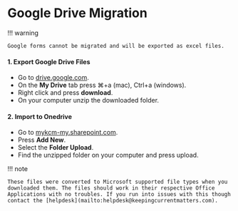 # Google Drive Migration
!!! warning

    Google forms cannot be migrated and will be exported as excel files.

#### 1. Export Google Drive Files
- Go to [drive.google.com](drive.google.com).
- On the **My Drive** tab press ⌘+a (mac), Ctrl+a (windows).
- Right click and press **download**.
- On your computer unzip the downloaded folder.

#### 2. Import to Onedrive
- Go to [mykcm-my.sharepoint.com](mykcm-my.sharepoint.com).
- Press **Add New**.
- Select the **Folder Upload**.
- Find the unzipped folder on your computer and press upload.

!!! note

    These files were converted to Microsoft supported file types when you downloaded them. The files should work in their respective Office Applications with no troubles. If you run into issues with this though contact the [helpdesk](mailto:helpdesk@keepingcurrentmatters.com).

